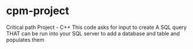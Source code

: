# cpm-project
Critical path Project - C++
This code asks for input to create A SQL query THAT can be run into your SQL server to add a database and table and populates them
